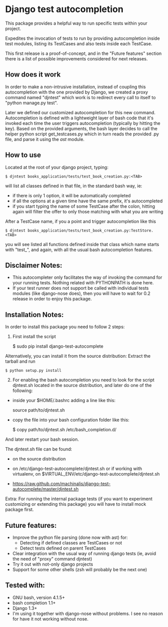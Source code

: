 Django test autocompletion
==========================

This package provides a helpful way to run specific tests within your project.

Expedites the invocation of tests to run by providing autocompletion inside
test modules, listing its TestCases and also tests inside each TestCase.

This first release is a proof-of-concept, and in the "Future features" section
there is a list of possible improvements considered for next releases.


How does it work
----------------

In order to make a non-intrusive installation, instead of coupling this
autocompletion with the one provided by Django, we created a proxy command
named "djntest" which work is to redirect every call to itself to
"python manage.py test".

Later we defined our customized autocompletion for this new command.
Autocompletion is defined with a lightweight layer of bash code that it's
invoked each time the user triggers autocompletion (typically by hitting the
<TAB> key). Based on the provided arguments, the bash layer decides to call the
helper python script get_testcases.py which in turn reads the provided .py
file, and parse it using the *ast* module.


How to use
----------

Located at the root of your django project, typing:

    $ djntest books_application/tests/test_book_creation.py:<TAB>

will list all classes defined in that file, in the standard bash way, ie:
 * if there is only 1 option, it will be automatically completed
 * if all the options at a given time have the same prefix, it's autocompleted
 * if you start typing the name of some TestCase after the colon, hitting <TAB>
   again will filter the offer to only those matching with what you are writing

After a TestCase name, if you a point and trigger autocompletion like this

    $ djntest books_application/tests/test_book_creation.py:TestStore.<TAB>

you will see listed all functions defined inside that class which name starts
with "test_", and again, with all the usual bash autocompletion features.


Disclaimer Notes:
-----------------

 * This autocompleter only facilitates the way of invoking the command for
   your running tests. Nothing related with PYTHONPATH is done here.
 * If your test runner does not support be called with individual tests
   modules (like django-nose does), then you will have to wait for 0.2 release
   in order to enjoy this package.


Installation Notes:
-------------------

In order to install this package you need to follow 2 steps:

1. First install the script

    $ sudo pip install django-test-autocomplete

Alternatively, you can install it from the source distribution:
Extract the tarball and run

    $ python setup.py install

2. For enabling the bash autocompletion you need to look for the
script djntest.sh located in the source distribution, and later
do one of the following:

 * inside your $HOME/.bashrc adding a line like this:

    source path/to/djntest.sh

 * copy the file into your bash configuration folder like this:

    $ copy path/to/djntest.sh /etc/bash_completion.d/

And later restart your bash session.

The djntest.sh file can be found:

 * on the source distribution

 * on /etc/django-test-autocomplete/djntest.sh or if working with virtualenv, on
   $VIRTUAL_ENV/etc/django-test-autocomplete/djntest.sh

 * https://raw.github.com/machinalis/django-test-autocomplete/master/djntest.sh

Extra:
For running the internal package tests (if you want to experiment customizing
or extending this package) you will have to install mock package first.


Future features:
----------------

 * Improve the python file parsing (done now with ast) for:
    - Detecting if defined classes are TestCases or not
    - Detect tests defined on parent TestCases
 * Clear integration with the usual way of running django tests (ie, avoid the need of
   "proxy" command djntest)
 * Try it out with not-only django projects
 * Support for some other shells (zsh will probably be the next one)


Tested with:
------------
 * GNU bash, version 4.1.5+
 * bash completion 1.1+
 * Django 1.3+
 * I'm using it together with django-nose without problems. I see no reason for
   have it not working without nose.
